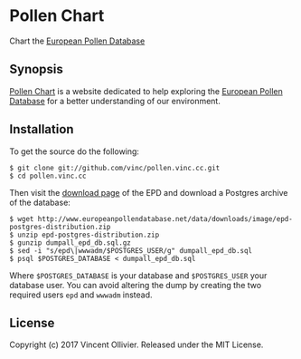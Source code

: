 Pollen Chart
============

Chart the [European Pollen Database](http://www.europeanpollendatabase.net/)


Synopsis
--------

[Pollen Chart](https://pollen.vinc.cc) is a website dedicated to help
exploring the [European Pollen Database](http://www.europeanpollendatabase.net/)
for a better understanding of our environment.


Installation
------------

To get the source do the following:

    $ git clone git://github.com/vinc/pollen.vinc.cc.git
    $ cd pollen.vinc.cc

Then visit the [download page](http://www.europeanpollendatabase.net/data/downloads/)
of the EPD and download a Postgres archive of the database:

    $ wget http://www.europeanpollendatabase.net/data/downloads/image/epd-postgres-distribution.zip
    $ unzip epd-postgres-distribution.zip
    $ gunzip dumpall_epd_db.sql.gz
    $ sed -i "s/epd\|wwwadm/$POSTGRES_USER/g" dumpall_epd_db.sql
    $ psql $POSTGRES_DATABASE < dumpall_epd_db.sql

Where `$POSTGRES_DATABASE` is your database and `$POSTGRES_USER` your database
user. You can avoid altering the dump by creating the two required users `epd`
and `wwwadm` instead.


License
-------

Copyright (c) 2017 Vincent Ollivier. Released under the MIT License.
